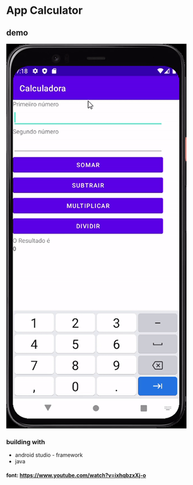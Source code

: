 # App Calculator

## demo
![demo](./app/src/assets/app-calculator-android-studio.gif)




### building with
- android studio - framework
- java


#### font: https://www.youtube.com/watch?v=ixhqbzxXj-o
